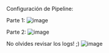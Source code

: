 Configuración de Pipeline: 

Parte 1:
![image](https://user-images.githubusercontent.com/59855822/157607488-4f095394-2f9c-4711-a588-c2c6f3302a6f.png)

Parte 2:
![image](https://user-images.githubusercontent.com/59855822/157607575-cfdabf90-c4b8-4f08-9370-87a1425789c9.png)


No olvides revisar los logs! ;)
![image](https://user-images.githubusercontent.com/59855822/157608082-7a0a2801-2849-4f55-9c72-e01512c1ea65.png)
